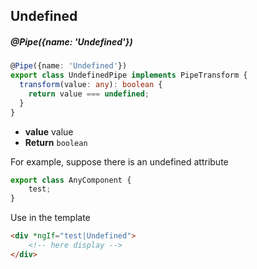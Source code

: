 ## Undefined

##### @Pipe({name: 'Undefined'})

```typescript
@Pipe({name: 'Undefined'})
export class UndefinedPipe implements PipeTransform {
  transform(value: any): boolean {
    return value === undefined;
  }
}
```

- **value** value
- **Return** `boolean`

For example, suppose there is an undefined attribute

```typescript
export class AnyComponent {
    test;
}
```

Use in the template

```html
<div *ngIf="test|Undefined">
    <!-- here display -->
</div>
```
